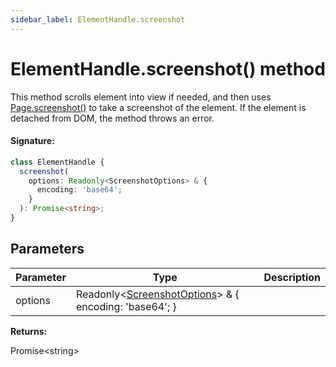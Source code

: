 ```yaml
---
sidebar_label: ElementHandle.screenshot
---
```


# ElementHandle.screenshot() method

This method scrolls element into view if needed, and then uses [Page.screenshot()](./puppeteer.page.screenshot_1.md) to take a screenshot of the element. If the element is detached from DOM, the method throws an error.

#### Signature:

```typescript
class ElementHandle {
  screenshot(
    options: Readonly<ScreenshotOptions> & {
      encoding: 'base64';
    }
  ): Promise<string>;
}
```

## Parameters

| Parameter | Type                                                                                                | Description |
| --------- | --------------------------------------------------------------------------------------------------- | ----------- |
| options   | Readonly&lt;[ScreenshotOptions](./puppeteer.screenshotoptions.md)&gt; &amp; { encoding: 'base64'; } |             |

**Returns:**

Promise&lt;string&gt;
